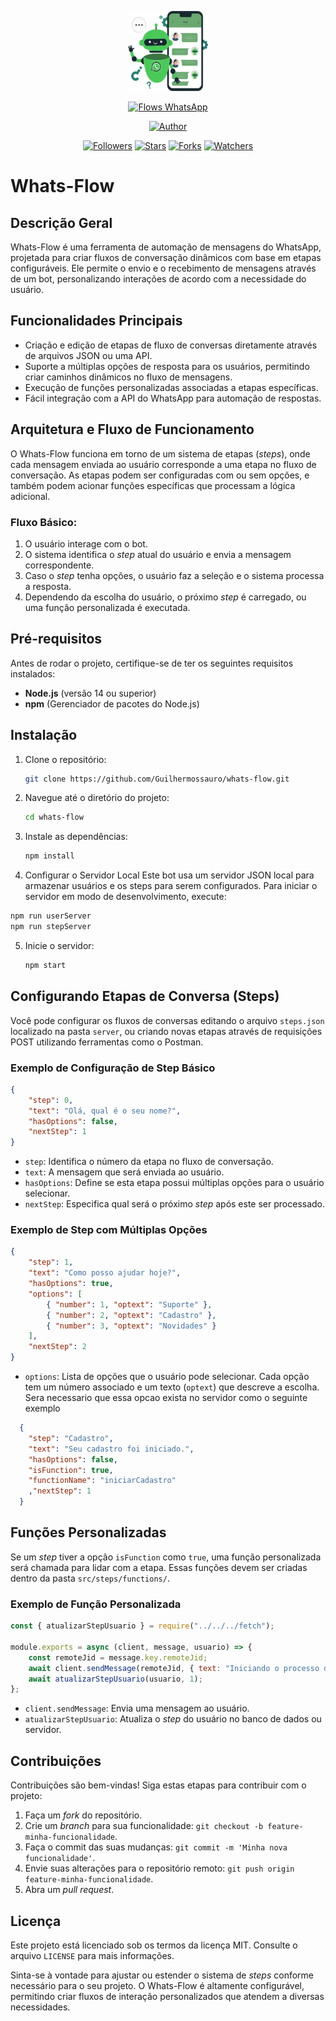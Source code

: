 <p align="center">
  <img src="https://github.com/Guilhermossauro/whats-flow/blob/main/logo.png" width="128" height="128"/>
</p>

<p align="center">
  <a href="#"><img title="Flows WhatsApp" src="https://img.shields.io/badge/Flows WhatsApp-blue?colorA=%23ff0000&colorB=%23017e40&style=for-the-badge"></a>
</p>

<p align="center">
  <a href="https://github.com/Guilhermossauro"><img title="Author" src="https://img.shields.io/badge/Author-Guilhermossauro-red.svg?style=for-the-badge&logo=github"></a>
</p>

<p align="center">
  <a href="https://github.com/Guilhermossauro/Baileys-Natsuki/followers"><img title="Followers" src="https://img.shields.io/github/followers/Guilhermossauro?color=blue&style=flat-square"></a>
  <a href="https://github.com/Guilhermossauro/Baileys-Natsuki/stargazers"><img title="Stars" src="https://img.shields.io/github/stars/Guilhermossauro/Baileys-Natsuki?color=red&style=flat-square"></a>
  <a href="https://github.com/Guilhermossauro/Baileys-Natsuki/network/members"><img title="Forks" src="https://img.shields.io/github/forks/Guilhermossauro/Baileys-Natsuki?color=red&style=flat-square"></a>
  <a href="https://github.com/Guilhermossauro/Baileys-Natsuki/watchers"><img title="Watchers" src="https://img.shields.io/github/watchers/Guilhermossauro/Baileys-Natsuki?label=Watchers&color=blue&style=flat-square"></a>
</p>



# Whats-Flow

## Descrição Geral

Whats-Flow é uma ferramenta de automação de mensagens do WhatsApp, projetada para criar fluxos de conversação dinâmicos com base em etapas configuráveis. Ele permite o envio e o recebimento de mensagens através de um bot, personalizando interações de acordo com a necessidade do usuário.

## Funcionalidades Principais
- Criação e edição de etapas de fluxo de conversas diretamente através de arquivos JSON ou uma API.
- Suporte a múltiplas opções de resposta para os usuários, permitindo criar caminhos dinâmicos no fluxo de mensagens.
- Execução de funções personalizadas associadas a etapas específicas.
- Fácil integração com a API do WhatsApp para automação de respostas.

## Arquitetura e Fluxo de Funcionamento

O Whats-Flow funciona em torno de um sistema de etapas (*steps*), onde cada mensagem enviada ao usuário corresponde a uma etapa no fluxo de conversação. As etapas podem ser configuradas com ou sem opções, e também podem acionar funções específicas que processam a lógica adicional.

### Fluxo Básico:
1. O usuário interage com o bot.
2. O sistema identifica o *step* atual do usuário e envia a mensagem correspondente.
3. Caso o *step* tenha opções, o usuário faz a seleção e o sistema processa a resposta.
4. Dependendo da escolha do usuário, o próximo *step* é carregado, ou uma função personalizada é executada.

## Pré-requisitos

Antes de rodar o projeto, certifique-se de ter os seguintes requisitos instalados:
- **Node.js** (versão 14 ou superior)
- **npm** (Gerenciador de pacotes do Node.js)

## Instalação

1. Clone o repositório:
    ```bash
    git clone https://github.com/Guilhermossauro/whats-flow.git
    ```

2. Navegue até o diretório do projeto:
    ```bash
    cd whats-flow
    ```

3. Instale as dependências:
    ```bash
    npm install
    ```

4. Configurar o Servidor Local
Este bot usa um servidor JSON local para armazenar usuários e os steps para serem configurados. Para iniciar o servidor em modo de desenvolvimento, execute:
```bash
npm run userServer
npm run stepServer
```

5. Inicie o servidor:
    ```bash
    npm start
    ```

## Configurando Etapas de Conversa (Steps)

Você pode configurar os fluxos de conversas editando o arquivo `steps.json` localizado na pasta `server`, ou criando novas etapas através de requisições POST utilizando ferramentas como o Postman.

### Exemplo de Configuração de Step Básico

```json
{
    "step": 0,
    "text": "Olá, qual é o seu nome?",
    "hasOptions": false,
    "nextStep": 1
}
```
- `step`: Identifica o número da etapa no fluxo de conversação.
- `text`: A mensagem que será enviada ao usuário.
- `hasOptions`: Define se esta etapa possui múltiplas opções para o usuário selecionar.
- `nextStep`: Especifica qual será o próximo *step* após este ser processado.

### Exemplo de Step com Múltiplas Opções

```json
{
    "step": 1,
    "text": "Como posso ajudar hoje?",
    "hasOptions": true,
    "options": [
        { "number": 1, "optext": "Suporte" },
        { "number": 2, "optext": "Cadastro" },
        { "number": 3, "optext": "Novidades" }
    ],
    "nextStep": 2
}
```
- `options`: Lista de opções que o usuário pode selecionar. Cada opção tem um número associado e um texto (`optext`) que descreve a escolha. Sera necessario que essa opcao exista no servidor como o seguinte exemplo
```json
  {
    "step": "Cadastro",
    "text": "Seu cadastro foi iniciado.",
    "hasOptions": false,
    "isFunction": true,
    "functionName": "iniciarCadastro"
    ,"nextStep": 1
  }
```
## Funções Personalizadas

Se um *step* tiver a opção `isFunction` como `true`, uma função personalizada será chamada para lidar com a etapa. Essas funções devem ser criadas dentro da pasta `src/steps/functions/`.

### Exemplo de Função Personalizada

```javascript
const { atualizarStepUsuario } = require("../../../fetch");

module.exports = async (client, message, usuario) => {
    const remoteJid = message.key.remoteJid;
    await client.sendMessage(remoteJid, { text: "Iniciando o processo de cadastro..." });
    await atualizarStepUsuario(usuario, 1);
};
```
- `client.sendMessage`: Envia uma mensagem ao usuário.
- `atualizarStepUsuario`: Atualiza o *step* do usuário no banco de dados ou servidor.

## Contribuições

Contribuições são bem-vindas! Siga estas etapas para contribuir com o projeto:
1. Faça um *fork* do repositório.
2. Crie um *branch* para sua funcionalidade: `git checkout -b feature-minha-funcionalidade`.
3. Faça o commit das suas mudanças: `git commit -m 'Minha nova funcionalidade'`.
4. Envie suas alterações para o repositório remoto: `git push origin feature-minha-funcionalidade`.
5. Abra um *pull request*.

## Licença

Este projeto está licenciado sob os termos da licença MIT. Consulte o arquivo `LICENSE` para mais informações.


Sinta-se à vontade para ajustar ou estender o sistema de *steps* conforme necessário para o seu projeto. O Whats-Flow é altamente configurável, permitindo criar fluxos de interação personalizados que atendem a diversas necessidades.
